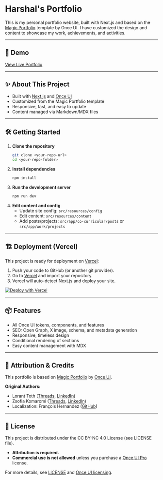 # Harshal's Portfolio

This is my personal portfolio website, built with Next.js and based on the [Magic Portfolio](https://github.com/once-ui-system/magic-portfolio) template by Once UI. I have customized the design and content to showcase my work, achievements, and activities.

---

## 🚀 Demo

[View Live Portfolio](https://demo.magic-portfolio.com)

---

## ✨ About This Project

- Built with [Next.js](https://nextjs.org) and [Once UI](https://once-ui.com)
- Customized from the Magic Portfolio template
- Responsive, fast, and easy to update
- Content managed via Markdown/MDX files

---

## 🛠️ Getting Started

1. **Clone the repository**
   ```bash
   git clone <your-repo-url>
   cd <your-repo-folder>
   ```
2. **Install dependencies**
   ```bash
   npm install
   ```
3. **Run the development server**
   ```bash
   npm run dev
   ```
4. **Edit content and config**
   - Update site config: `src/resources/config`
   - Edit content: `src/resources/content`
   - Add posts/projects: `src/app/co-curricular/posts` or `src/app/work/projects`

---

## 🏗️ Deployment (Vercel)

This project is ready for deployment on [Vercel](https://vercel.com/):

1. Push your code to GitHub (or another git provider).
2. Go to [Vercel](https://vercel.com/new) and import your repository.
3. Vercel will auto-detect Next.js and deploy your site.

[![Deploy with Vercel](https://vercel.com/button)](https://vercel.com/new/clone?repository-url=https%3A%2F%2Fgithub.com%2Fonce-ui-system%2Fmagic-portfolio)

---

## 📦 Features

- All Once UI tokens, components, and features
- SEO: Open Graph, X image, schema, and metadata generation
- Responsive, timeless design
- Conditional rendering of sections
- Easy content management with MDX

---

## 📝 Attribution & Credits

This portfolio is based on [Magic Portfolio](https://github.com/once-ui-system/magic-portfolio) by [Once UI](https://once-ui.com).

**Original Authors:**

- Lorant Toth ([Threads](https://www.threads.net/@lorant.one), [LinkedIn](https://www.linkedin.com/in/tothlorant/))
- Zsofia Komaromi ([Threads](https://www.threads.net/@zsofia_kom), [LinkedIn](https://www.linkedin.com/in/zsofiakomaromi/))
- Localization: François Hernandez ([GitHub](https://github.com/francoishernandez))

---

## 📄 License

This project is distributed under the CC BY-NC 4.0 License (see LICENSE file).

- **Attribution is required.**
- **Commercial use is not allowed** unless you purchase a [Once UI Pro](https://once-ui.com/pricing) license.

For more details, see [LICENSE](./LICENSE) and [Once UI licensing](https://once-ui.com/pricing).
